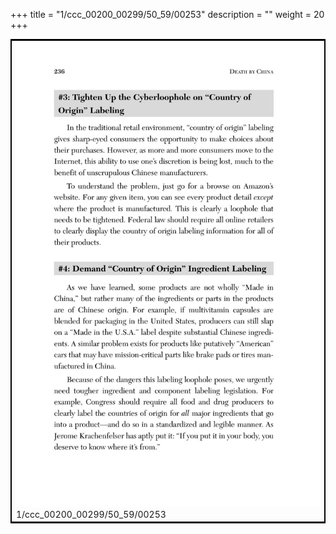 +++
title = "1/ccc_00200_00299/50_59/00253"
description = ""
weight = 20
+++

<table style="border:2px solid black;max-width:800px;max-height:800px;" 
><tr><td>
<img class="center-fit-jpg"
src="/jpg_/out_jpg_dbc_253.jpg">
1/ccc_00200_00299/50_59/00253
</img></td></tr></table>
